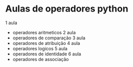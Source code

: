 # Aulas de operadores python 

1 aula
- operadores aritmeticos 
2 aula 
- operadores de comparação 
3 aula
- operadores de atribuição 
4 aula 
- operadores logicos 
5 aula 
- operadores de identidade
6 aula 
- operadores de associação
